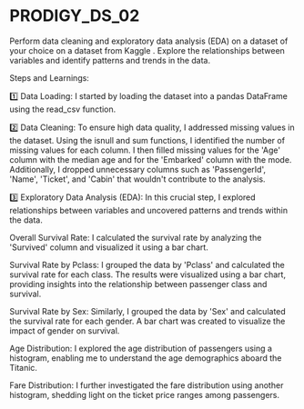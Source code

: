 
# PRODIGY_DS_02
 Perform data cleaning and exploratory data analysis (EDA) on a dataset of your choice on a dataset from Kaggle . Explore the relationships between variables and identify patterns and trends in the data.


Steps and Learnings:

1️⃣ Data Loading:
I started by loading the dataset into a pandas DataFrame using the read_csv function.

2️⃣ Data Cleaning:
To ensure high data quality, I addressed missing values in the dataset. Using the isnull and sum functions, I identified the number of missing values for each column. I then filled missing values for the 'Age' column with the median age and for the 'Embarked' column with the mode. Additionally, I dropped unnecessary columns such as 'PassengerId', 'Name', 'Ticket', and 'Cabin' that wouldn't contribute to the analysis.

3️⃣ Exploratory Data Analysis (EDA):
In this crucial step, I explored relationships between variables and uncovered patterns and trends within the data.

Overall Survival Rate:
I calculated the survival rate by analyzing the 'Survived' column and visualized it using a bar chart.

Survival Rate by Pclass:
I grouped the data by 'Pclass' and calculated the survival rate for each class. The results were visualized using a bar chart, providing insights into the relationship between passenger class and survival.

Survival Rate by Sex:
Similarly, I grouped the data by 'Sex' and calculated the survival rate for each gender. A bar chart was created to visualize the impact of gender on survival.

Age Distribution:
I explored the age distribution of passengers using a histogram, enabling me to understand the age demographics aboard the Titanic.

Fare Distribution:
I further investigated the fare distribution using another histogram, shedding light on the ticket price ranges among passengers.
